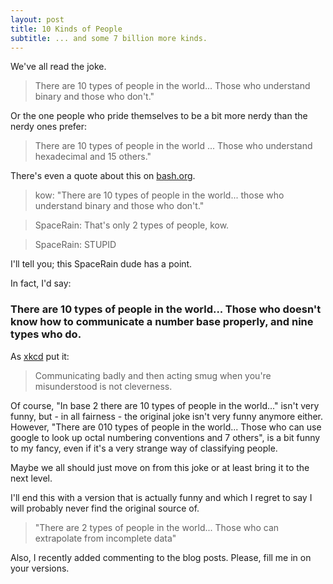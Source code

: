 ```yaml
---
layout: post
title: 10 Kinds of People
subtitle: ... and some 7 billion more kinds.
---
```


We've all read the joke.

> There are 10 types of people in the world... Those who understand
> binary and those who don't."

Or the one people who pride themselves to be a bit more nerdy than the
nerdy ones prefer:

> There are 10 types of people in the world ... Those who understand
> hexadecimal and 15 others."

There's even a quote about this on [bash.org](http://bash.org/?top).

> kow: "There are 10 types of people in the world... those who
> understand binary and those who don't."

> SpaceRain: That's only 2 types of people, kow.

> SpaceRain: STUPID

I'll tell you; this SpaceRain dude has a point.

In fact, I'd say:

### There are 10 types of people in the world... Those who doesn't know how to communicate a number base properly, and nine types who do.

As [xkcd](http://xkcd.com/169/) put it:

> Communicating badly and then acting smug when you're misunderstood is
> not cleverness.

Of course, "In base 2 there are 10 types of people in the world..."
isn't very funny, but - in all fairness - the original joke isn't very
funny anymore either. However, "There are 010 types of people in the
world... Those who can use google to look up octal numbering conventions
and 7 others", is a bit funny to my fancy, even if it's a very strange
way of classifying people.

Maybe we all should just move on from this joke or at least bring it to
the next level.

I'll end this with a version that is actually funny and which I regret
to say I will probably never find the original source of.

> "There are 2 types of people in the world... Those who can extrapolate
> from incomplete data"

Also, I recently added commenting to the blog posts. Please, fill me in
on your versions.
